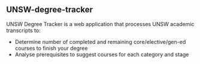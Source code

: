 ## UNSW-degree-tracker

UNSW Degree Tracker is a web application that processes UNSW academic transcripts to:
* Determine number of completed and remaining core/elective/gen-ed courses to finish your degree
* Analyse prerequisites to suggest courses for each category and stage

